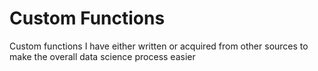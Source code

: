 # Custom Functions
 Custom functions I have either written or acquired from other sources to make the overall data science process easier
